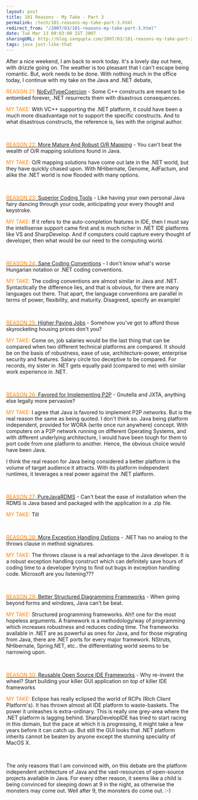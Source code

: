 ```yaml
---
layout: post
title: 101 Reasons - My Take - Part 3
permalink: /tech/101-reasons-my-take-part-3.html
redirect_from: "/2007/03/101-reasons-my-take-part-3.html"
date: Tue Mar 13 09:03:00 IST 2007
sharingURL: http://blog.sangupta.com/2007/03/101-reasons-my-take-part-3.html
tags: java just-like-that
---
```


<p>After a nice weekend, I am back to work today. It's a lovely day out here, with drizzle going on. The weather is too pleasant that I can't escape being romantic. But, work needs to be done. With nothing much in the office today, I continue with my take on the Java and .NET debate,</p> 
<p><span style="color: #ff8000">REASON 21:</span> <a href="http://www.manageability.org/manageabilityWiki/NoEvilTypeCoercion">NoEvilTypeCoercion</a> - Some C++ constructs are meant to be entombed forever, .NET resurrects them with disastrous consequences.</p> 
<p><span style="color: #ff8000">MY TAKE:</span> With VC++ supporting the .NET platform, it could have been a much more disadvantage not to support the specific constructs. And to what disastrous constructs, the reference is, lies with the original author.</p> 
<p></p> 
<p>&nbsp;</p> 
<p><a href="http://www.manageability.org/manageabilityWiki/MoreLanguages"><span style="color: #ff8000">REASON 22: </span></a><a href="http://www.manageability.org/manageabilityWiki/MoreMatureAndRobustORMapping">More Mature And Robust O/R Mapping</a> - You can't beat the wealth of O/R mapping solutions found in Java.</p> 
<p><span style="color: #ff8000">MY TAKE:</span> O/R mapping solutions have come out late in the .NET world, but they have quickly chased upon. With NHibernate, Genome, AdFactum, and alike the .NET world is now flooded with many options.</p> 
<p></p> 
<p>&nbsp;</p> 
<p><a href="http://www.manageability.org/manageabilityWiki/MoreLanguages"><span style="color: #ff8000">REASON 23: </span></a><a href="http://www.manageability.org/manageabilityWiki/SuperiorCodingTools">Superior Coding Tools</a> - Like having your own personal Java fairy dancing through your code, anticipating your every thought and keystroke.</p> 
<p><span style="color: #ff8000">MY TAKE:</span> If it refers to the auto-completion features in IDE, then I must say the intellisense support came first and is much richer in .NET IDE platforms like VS and SharpDevelop. And if computers could capture every thought of developer, then what would be our need to the computing world.</p> 
<p></p> 
<p>&nbsp;</p> 
<p><a href="http://www.manageability.org/manageabilityWiki/MoreLanguages"><span style="color: #ff8000">REASON 24: </span></a><a href="http://www.manageability.org/manageabilityWiki/SaneCodingConventions">Sane Coding Conventions</a> - I don't know what's worse Hungarian notation or .NET coding conventions.</p> 
<p><span style="color: #ff8000">MY TAKE:</span> The coding conventions are almost similar in Java and .NET. Syntactically the difference lies, and that is obvious, for there are many languages out there. That apart, the language conventions are parallel in terms of power, flexibility, and maturity. Disagreed, specify an example!</p> 
<p></p> 
<p>&nbsp;</p> 
<p><a href="http://www.manageability.org/manageabilityWiki/MoreLanguages"><span style="color: #ff8000">REASON 25: </span></a><a href="http://www.manageability.org/manageabilityWiki/HigherPayingJobs">Higher Paying Jobs</a> - Somehow you've got to afford those skyrocketing housing prices don't you?</p> 
<p><span style="color: #ff8000">MY TAKE:</span> Come on, job salaries would be the last thing that can be compared when two different technical platforms are compared. It should be on the basis of robustness, ease of use, architecture-power, enterprise security and features. Salary circle too deceptive to be compared. For records, my sister in .NET gets equally paid (compared to me) with similar work experience in .NET.</p> 
<p></p> 
<p>&nbsp;</p> 
<p><a href="http://www.manageability.org/manageabilityWiki/MoreLanguages"><span style="color: #ff8000">REASON 26: </span></a><a href="http://www.manageability.org/manageabilityWiki/FavoredForImplementingP2P">Favored for Implementing P2P</a> - Gnutella and JXTA, anything else legally more pervasive?</p> 
<p><span style="color: #ff8000">MY TAKE:</span> I agree that Java is favored to implement P2P networks. But is the real reason the same as being quoted. I don't think so. Java being platform independent, provided for WORA (write once run anywhere) concept. With computers on a P2P network running on different Operating Systems, and with different underlying architecture, I would have been tough for them to port code from one platform to another. Hence, the obvious choice would have been Java.</p> 
<p>I think the real reason for Java being considered a better platform is the volume of target audience it attracts. With its platform independent runtimes, it leverages a real power against the .NET platform. </p> 
<p></p> 
<p>&nbsp;</p> 
<p><a href="http://www.manageability.org/manageabilityWiki/MoreLanguages"><span style="color: #ff8000">REASON 27: </span></a><a href="http://www.manageability.org/manageabilityWiki/PureJavaRDMS">PureJavaRDMS</a> - Can't beat the ease of installation when the RDMS is Java based and packaged with the application in a .zip file.</p> 
<p><span style="color: #ff8000">MY TAKE:</span> Till </p> 
<p></p> 
<p>&nbsp;</p> 
<p><a href="http://www.manageability.org/manageabilityWiki/MoreLanguages"><span style="color: #ff8000">REASON 28: </span></a><a href="http://www.manageability.org/manageabilityWiki/MoreExceptionHandlingOptions">More Exception Handling Options</a> - .NET has no analog to the throws clause in method signatures. </p> 
<p><span style="color: #ff8000">MY TAKE:</span> The throws clause is a real advantage to the Java developer. It is a robust exception handling construct which can definitely save hours of coding time to a developer trying to find out bugs in exception handling code. Microsoft are you listening???</p> 
<p></p> 
<p>&nbsp;</p> 
<p><a href="http://www.manageability.org/manageabilityWiki/MoreLanguages"><span style="color: #ff8000">REASON 29: </span></a><a href="http://www.manageability.org/manageabilityWiki/BetterStructuredDiagrammingFrameworks">Better Structured Diagramming Frameworks</a> - When going beyond forms and windows, Java can't be beat.</p> 
<p><span style="color: #ff8000">MY TAKE:</span> Structured programming frameworks. Ah!! one for the most hopeless arguments. A framework is a methodology/way of programming which increases robustness and reduces coding time. The frameworks available in .NET are as powerful as ones for Java, and for those migrating from Java, there are .NET ports for every major framework. NStruts, NHibernate, Spring.NET, etc.. the differentiating world seems to be narrowing upon.</p> 
<p></p> 
<p>&nbsp;</p> 
<p><a href="http://www.manageability.org/manageabilityWiki/MoreLanguages"><span style="color: #ff8000">REASON 30: </span></a><a href="http://www.manageability.org/manageabilityWiki/ReusableOpenSourceIDEFrameworks">Reusable Open Source IDE Frameworks</a> - Why re-invent the wheel? Start building your killer GUI application on top of killer IDE frameworks</p> 
<p><span style="color: #ff8000">MY TAKE:</span>&nbsp;Eclipse has really&nbsp;eclipsed the world of RCPs (Rich Client Platform's). It has thrown almost all IDE platform to waste-baskets. The power it unleashes is extra-ordinary. This is really one grey-area where the .NET platform is lagging behind. SharpDevelopIDE has tried to start racing in this domain, but the pace at which it is progressing, it might take a few years before it can catch up. But still the GUI looks that .NET platform inherits cannot be beaten by anyone except the stunning speciality of MacOS X.</p> 
<p></p> 
<p>&nbsp;</p> 
<p>The only reasons that I am convinced with, on this debate are the platform independent architecture of Java and the vast-resources of open-source projects available in Java. For every other reason, it seems like a child is being convinced for sleeping down at 9 in the night, as otherwise the monsters may come out. Well after 9, the monsters do come out. :-)</p>
